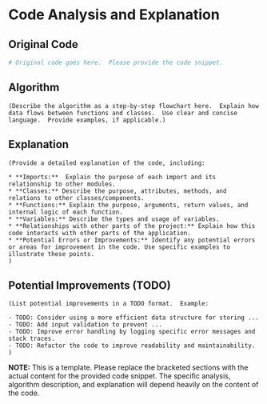 # Code Analysis and Explanation

## Original Code

```python
# Original code goes here.  Please provide the code snippet.
```

## Algorithm

```
(Describe the algorithm as a step-by-step flowchart here.  Explain how data flows between functions and classes.  Use clear and concise language.  Provide examples, if applicable.)
```

## Explanation

```
(Provide a detailed explanation of the code, including:

* **Imports:**  Explain the purpose of each import and its relationship to other modules.
* **Classes:** Describe the purpose, attributes, methods, and relations to other classes/components.
* **Functions:** Explain the purpose, arguments, return values, and internal logic of each function.
* **Variables:** Describe the types and usage of variables.
* **Relationships with other parts of the project:** Explain how this code interacts with other parts of the application.
* **Potential Errors or Improvements:** Identify any potential errors or areas for improvement in the code. Use specific examples to illustrate these points.
)
```

## Potential Improvements (TODO)

```
(List potential improvements in a TODO format.  Example:

- TODO: Consider using a more efficient data structure for storing ...
- TODO: Add input validation to prevent ...
- TODO: Improve error handling by logging specific error messages and stack traces.
- TODO: Refactor the code to improve readability and maintainability.
)
```


**NOTE:**  This is a template.  Please replace the bracketed sections with the actual content for the provided code snippet.  The specific analysis, algorithm description, and explanation will depend heavily on the content of the code.
```